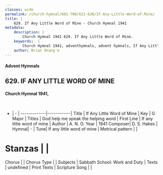 ```yaml
---
classes: wide
permalink: /church-hymnal/601-700/621-630/If-Any-Little-Word-of-Mine/
title: |
    629. If Any Little Word of Mine - Church Hymnal 1941
metadata:
    description: |
        Church Hymnal 1941 629. If Any Little Word of Mine. 
    keywords:  |
        Church Hymnal 1941, adventhymnals, advent hymnals, If Any Little Word of Mine, If any little word of mine  . God help me speak the helping word
    author: Brian Onang'o
---
```


#### Advent Hymnals
## 629. IF ANY LITTLE WORD OF MINE
####  Church Hymnal 1941,

```txt
 

```

- |   -  |
-------------|------------|
Title | If Any Little Word of Mine |
Key | G Major |
Titles | God help me speak the helping word |
First Line | If any little word of mine   |
Author | A. N. O.
Year | 1941
Composer| D. S. Hakes |
Hymnal|  - |
Tune| If any little word of mine |
Metrical pattern | |
# Stanzas |  |
Chorus |  |
Chorus Type |  |
Subjects | Sabbath School: Work and Duty |
Texts | undefined |
Print Texts | 
Scripture Song |  |
    
